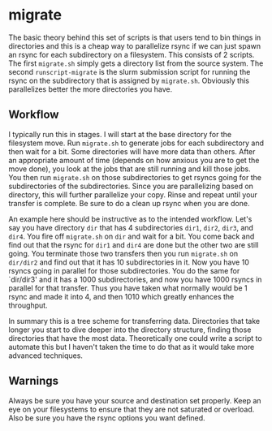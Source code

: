 # migrate

The basic theory behind this set of scripts is that users tend to bin things in directories and this is a cheap way to parallelize rsync if we can just spawn an rsync for each subdirectory on a filesystem.  This consists of 2 scripts.  The first `migrate.sh` simply gets a directory list from the source system.  The second `runscript-migrate` is the slurm submission script for running the rsync on the subdirectory that is assigned by `migrate.sh`.  Obviously this parallelizes better the more directories you have.

## Workflow

I typically run this in stages.  I will start at the base directory for the filesystem move.  Run `migrate.sh` to generate jobs for each subdirectory and then wait for a bit.  Some directories will have more data than others.  After an appropriate amount of time (depends on how anxious you are to get the move done), you look at the jobs that are still running and kill those jobs.  You then run `migrate.sh` on those subdirectories to get rsyncs going for the subdirectories of the subdirectories.  Since you are parallelizing based on directory, this will further parallelize your copy.  Rinse and repeat until your transfer is complete.  Be sure to do a clean up rsync when you are done.

An example here should be instructive as to the intended workflow.  Let's say you have directory `dir` that has 4 subdirectories `dir1`, `dir2`, `dir3`, and `dir4`.  You fire off `migrate.sh` on `dir` and wait for a bit.  You come back and find out that the rsync for `dir1` and `dir4` are done but the other two are still going.  You terminate those two transfers then you run `migrate.sh` on `dir/dir2` and find out that it has 10 subdirectories in it.  Now you have 10 rsyncs going in parallel for those subdirectories.  You do the same for `dir/dir3' and it has a 1000 subdirectories, and now you have 1000 rsyncs in parallel for that transfer.  Thus you have taken what normally would be 1 rsync and made it into 4, and then 1010 which greatly enhances the throughput.

In summary this is a tree scheme for transferring data.  Directories that take longer you start to dive deeper into the directory structure, finding those directories that have the most data.  Theoretically one could write a script to automate this but I haven't taken the time to do that as it would take more advanced techniques.

## Warnings

Always be sure you have your source and destination set properly.  Keep an eye on your filesystems to ensure that they are not saturated or overload.  Also be sure you have the rsync options you want defined.
